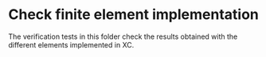 # Check finite element implementation

The verification tests in this folder check the results obtained with the different elements implemented in XC.
